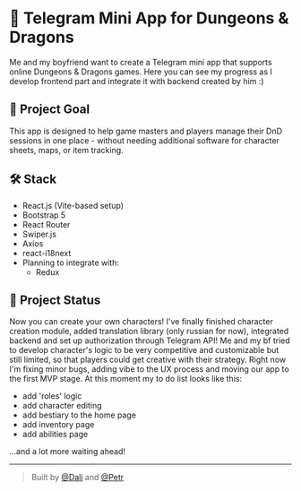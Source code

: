 # 🧙 Telegram Mini App for Dungeons & Dragons

Me and my boyfriend want to create a Telegram mini app that supports online Dungeons & Dragons games. Here you can see my progress as I develop frontend part and integrate it with backend created by him :)

## 🎯 Project Goal

This app is designed to help game masters and players manage their DnD sessions in one place - without needing additional software for character sheets, maps, or item tracking.

## 🛠️ Stack

- React.js (Vite-based setup)
- Bootstrap 5
- React Router
- Swiper.js
- Axios
- react-i18next
- Planning to integrate with:
  - Redux

## 🚧 Project Status

Now you can create your own characters! I've finally finished character creation module, added translation library (only russian for now), integrated backend and set up authorization through Telegram API! Me and my bf tried to develop character's logic to be very competitive and customizable but still limited, so that players could get creative with their strategy. Right now I'm fixing minor bugs, adding vibe to the UX process and moving our app to the first MVP stage. At this moment my to do list looks like this:
- add 'roles' logic
- add character editing
- add bestiary to the home page
- add inventory page
- add abilities page

...and a lot more waiting ahead!

---

> Built by [@Dali](https://github.com/Dali-Tsyb) and [@Petr](https://github.com/CraSchKook)
